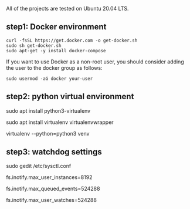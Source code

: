 All of the projects are tested on Ubuntu 20.04 LTS.

## step1: Docker environment

```
curl -fsSL https://get.docker.com -o get-docker.sh
sudo sh get-docker.sh
sudo apt-get -y install docker-compose
```

If you want to use Docker as a non-root user, you should consider adding the user to the docker group as follows:

```
sudo usermod -aG docker your-user
```

## step2:  python virtual environment

sudo apt install python3-virtualenv

sudo apt install virtualenv virtualenvwrapper

virtualenv --python=python3 venv

## step3:  watchdog settings

sudo gedit /etc/sysctl.conf

fs.inotify.max_user_instances=8192

fs.inotify.max_queued_events=524288

fs.inotify.max_user_watches=524288

